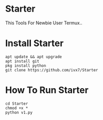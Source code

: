# Starter
This Tools For Newbie User
Termux..

# Install Starter

```
apt update && apt upgrade
apt install git
pkg install python
git clone https://github.com/ivx7/Starter
```

# How To Run Starter

```
cd Starter
chmod +x *
python v1.py
```
